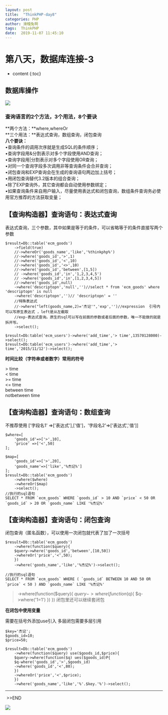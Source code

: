 ```yaml
---
layout: post
title:  "ThinkPHP-day8"
categories: PHP
author: 滑稽兔啊
tags:  ThinkPHP
date:  2019-11-07 11:45:10
---
```


# 第八天，数据库连接-3









* content
{:toc}


## 数据库操作
![](C:\Users\o.o\Desktop\Snipaste_2019-12-31_09-11-55.png)

### 查询语言的2个方法，3个用法，8个要诀
**两个方法：**where,whereOr<br>
**三个用法：**表达式查询，数组查询，闭包查询<br>
**八个要诀：**<br>
•查询条件的调用次序就是生成SQL的条件顺序；<br>
•查询字段用&分割表示对多个字段使用AND查询；<br>
•查询字段用|分割表示对多个字段使用OR查询；<br>
•对同一个查询字段多次调用非等查询条件会合并查询；<br>
•闭包查询和EXP查询会在生成的查询语句两边加上括号；<br>
•用闭包查询替代3.2版本的组合查询；<br>
•除了EXP查询外，其它查询都会自动使用参数绑定；<br>
•如果查询条件来自用户输入，尽量使用表达式和闭包查询，数组条件查询务必使用官方推荐的方法获取变量；<br>





## 【查询构造器】查询语句：表达式查询

表达式查询，三个参数，其中如果是等于的条件，可以省略等于的条件直接写两个参数

```
$result=Db::table('ecm_goods')
	->field(true)
	//->whereOr('goods_name','like','%thinkphp%')
	//->where('goods_id','>',1)
    //->where('goods_id','<',10)
    //->where('goods_id','<>',10)
    //->where('goods_id','between',[1,5])
    // ->where('goods_id','in','1,2,3,4,5')
    // ->where('goods_id','in',[1,2,3,4,5])
    //->where('goods_id',null)
	->where('descriptopn','null','')//select * from 'ecm_goods' where 'descriptopn' is null
	->where('descriptopn','')// 'descriptopn' = ''
	//特殊表达式
	//->where("left(goods_name,2)='杰记'",'exp','')//expression  引号内可以写原生表达式 ，left是从左截取
	//exp-表达式查询。原生的sql可以写在前面的参数或者后面的参数，唯一不能做的就是拆开写。
	->select();
```

```
$result=Db:table('ecm_users')->where('add_time','> time',13570128000)->select();
$result=Db:table('ecm_users')->where('add_time','> time','2015/11/12')->select();
```


**时间比较（字符串或者数字）常用的符号**

&gt;  time<br>
&lt;  time<br>
&gt;=  time<br>
&lt;=  time<br>
between  time<br>
notbetween  time<br>



## 【查询构造器】查询语句：数组查询

不推荐使用
['字段名1' =>['表达式'],\['值']，'字段名2'=>['表达式','值']]

```
$where=[
	'goods_id'=>['>',10],
	'price'	=>['<',50]
];

$map=[
	'goods_id'=>['>',20],
	'goods_name'=>['like','%杰记%']
];
$result=Db::table('ecm_goods')
	->where($where)
	->whereOr($map)
	->select();
//执行的sql语句
SELECT * FROM `ecm_goods` WHERE `goods_id` > 10 AND `price` < 50 OR `goods_id` > 20 OR `goods_name` LIKE '%杰记%'
```



## 【查询构造器】查询语句：闭包查询

闭包查询（匿名函数），可以使用一次闭包就代表了加了一次括号

```
$result=Db::table('ecm_goods')
	->where(function($query){
	$query->where('goods_id','between',[10,50])
	->whereOr('price','<',50);	
	})
	->where('goods_name','like','%杰记%')->select();
	
//执行的sql语句
SELECT * FROM `ecm_goods` WHERE ( `goods_id` BETWEEN 10 AND 50 OR `price` < 50 ) AND `goods_name` LIKE '%杰记%' 
```

> ->where(function($query){
>	$query->where(function($q){
>	$q->where('1=1')
>	})
>	})
> 闭包里还可以继续套闭包	



**在闭包中使用变量**

需要在括号外添加use引入
多层闭包需要多层引用

```
$key='杰记';
$goods_id=10;
$price=50;

$result=Db::table('ecm_goods')
	->where(function($query) use($goods_id,$price){
	$query->where(function($q) ues($goods_id)P{
	$q-where('goods_id','>',$goods_id)
	->where('goods_id','<',80);
	})
	->whereOr('price','<',$price);	
	})
	->where('goods_name','like','%'.$key.'%')->select();
```





-----

​			>>END

![](https://n.sinaimg.cn/tech/transform/737/w400h337/20191106/0a22-ihyxcrp8739915.gif)





